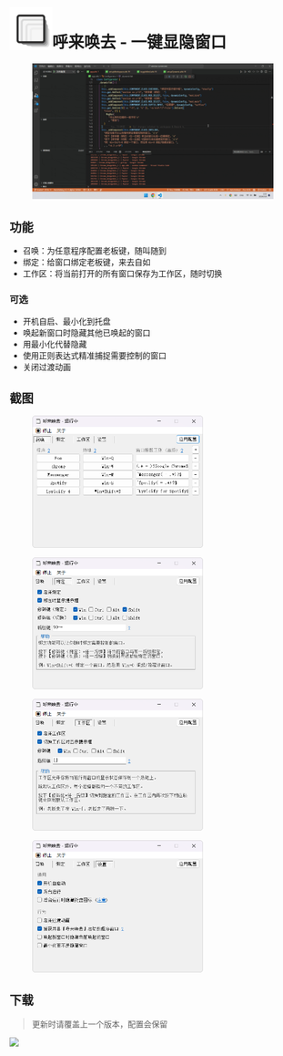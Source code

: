 <img align="left" width="75" height="75" src="misc/icon_480.png">

# 呼来唤去 - 一键显隐窗口

<figure>
    <img width="600" src="misc/demo1.gif">
    <!-- <figcaption>演示</figcaption> -->
</figure>


## 功能

- 召唤：为任意程序配置老板键，随叫随到
- 绑定：给窗口绑定老板键，来去自如
- 工作区：将当前打开的所有窗口保存为工作区，随时切换

### 可选

- 开机自启、最小化到托盘
- 唤起新窗口时隐藏其他已唤起的窗口
- 用最小化代替隐藏
- 使用正则表达式精准捕捉需要控制的窗口
- 关闭过渡动画

## 截图

<figure>
    <img width="300" src="misc/screenshot1.png">
    <!-- <figcaption>召唤配置</figcaption> -->
</figure>
<figure>
    <img width="300" src="misc/screenshot2.png">
    <!-- <figcaption>绑定配置</figcaption> -->
</figure>
<figure>
    <img width="300" src="misc/screenshot3.png">
    <!-- <figcaption>工作区配置</figcaption> -->
</figure>
<figure>
    <img width="300" src="misc/screenshot4.png">
    <!-- <figcaption>设置</figcaption> -->
</figure>

## 下载

> 更新时请覆盖上一个版本，配置会保留

[![](https://img.shields.io/badge/download-latest-orange.svg)](https://github.com/john-walks-slow/window-summoner/releases/latest)
